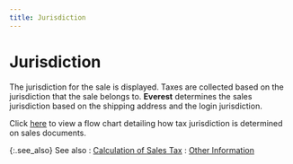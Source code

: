 ```yaml
---
title: Jurisdiction
---
```


# Jurisdiction


The jurisdiction for the sale is displayed. Taxes are collected based  on the jurisdiction that the sale belongs to. **Everest** determines the sales jurisdiction based on the shipping address  and the login jurisdiction.


Click [here]({{site.sc_chm}}/options/sales-tax/determination_of_jurisdiction_flowchart.html)  to view a flow chart detailing how tax jurisdiction is determined on sales  documents.


{:.see_also}
See also
: [Calculation  of Sales Tax]({{site.sc_chm}}/options/sales-tax/calculation_of_sales_tax.html)
: [Other  Information]({{site.sp_baseurl}}/sales-docs/docs-profile/contents/tab-details/details/other/other_information_sales_document_content.html)
